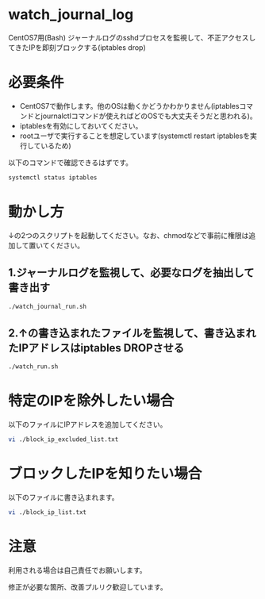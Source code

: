 # watch_journal_log

CentOS7用(Bash) ジャーナルログのsshdプロセスを監視して、不正アクセスしてきたIPを即刻ブロックする(iptables drop)

# 必要条件

- CentOS7で動作します。他のOSは動くかどうかわかりません(iptablesコマンドとjournalctlコマンドが使えればどのOSでも大丈夫そうだと思われる)。
- iptablesを有効にしておいてください。
- rootユーザで実行することを想定しています(systemctl restart iptablesを実行しているため)

以下のコマンドで確認できるはずです。

```zsh
systemctl status iptables
```

# 動かし方

↓の2つのスクリプトを起動してください。なお、chmodなどで事前に権限は追加して置いてください。

## 1.ジャーナルログを監視して、必要なログを抽出して書き出す

```zsh
./watch_journal_run.sh
```

## 2.↑の書き込まれたファイルを監視して、書き込まれたIPアドレスはiptables DROPさせる

```zsh
./watch_run.sh
```

# 特定のIPを除外したい場合

以下のファイルにIPアドレスを追加してください。

```zsh
vi ./block_ip_excluded_list.txt
```

# ブロックしたIPを知りたい場合

以下のファイルに書き込まれます。

```zsh
vi ./block_ip_list.txt
```

# 注意

利用される場合は自己責任でお願いします。

修正が必要な箇所、改善プルリク歓迎しています。

